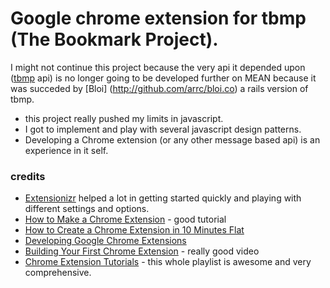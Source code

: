 # Google chrome extension for tbmp (The Bookmark Project).

I might not continue this project because the very api it depended upon ([tbmp](https://github.com/arrc/tbmp) api) is
no longer going to be developed further on MEAN because it was succeded by [Bloi] (http://github.com/arrc/bloi.co)
a rails version of tbmp.

- this project really pushed my limits in javascript.
- I got to implement and play with several javascript design patterns.
- Developing a Chrome extension (or any other message based api) is an experience in it self.

### credits
- [Extensionizr](http://extensionizr.com/) helped a lot in getting started quickly and playing with different settings and options.
- [How to Make a Chrome Extension](https://robots.thoughtbot.com/how-to-make-a-chrome-extension) - good tutorial
- [How to Create a Chrome Extension in 10 Minutes Flat](https://www.sitepoint.com/create-chrome-extension-10-minutes-flat/)
- [Developing Google Chrome Extensions](https://code.tutsplus.com/tutorials/developing-google-chrome-extensions--net-33076)
- [Building Your First Chrome Extension](https://www.youtube.com/watch?v=pT-b2SpFIWo) - really good video
- [Chrome Extension Tutorials](https://www.youtube.com/playlist?list=PLYxzS__5yYQlWil-vQ-y7NR902ovyq1Xi) - this whole playlist is awesome and very comprehensive.
